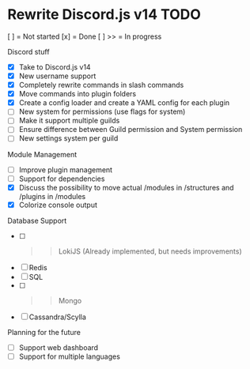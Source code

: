 # Rewrite Discord.js v14 TODO
[ ] = Not started
[x] = Done
[ ] >> = In progress

Discord stuff
- [x] Take to Discord.js v14
- [x] New username support
- [x] Completely rewrite commands in slash commands
- [x] Move commands into plugin folders
- [x] Create a config loader and create a YAML config for each plugin
- [ ] New system for permissions (use flags for system)
- [ ] Make it support multiple guilds
- [ ] Ensure difference between Guild permission and System permission
- [ ] New settings system per guild

Module Management
- [ ] Improve plugin management
- [ ] Support for dependencies
- [x] Discuss the possibility to move actual /modules in /structures and /plugins in /modules
- [x] Colorize console output

Database Support
- [ ] >> LokiJS (Already implemented, but needs improvements)
- [ ] Redis
- [ ] SQL
- [ ] >> Mongo
- [ ] Cassandra/Scylla

Planning for the future
- [ ] Support web dashboard
- [ ] Support for multiple languages